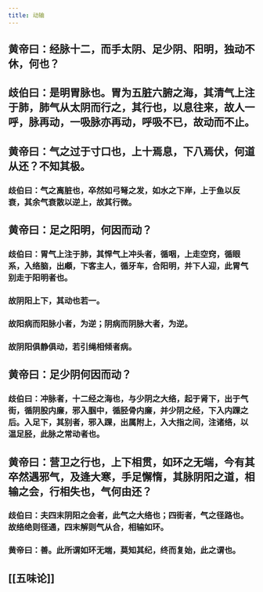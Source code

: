 ```yaml
---
title: 动输
---
```


## 黄帝曰：经脉十二，而手太阴、足少阴、阳明，独动不休，何也？
## 歧伯曰：是明胃脉也。胃为五脏六腑之海，其清气上注于肺，肺气从太阴而行之，其行也，以息往来，故人一呼，脉再动，一吸脉亦再动，呼吸不已，故动而不止。
## 黄帝曰：气之过于寸口也，上十焉息，下八焉伏，何道从还？不知其极。
### 歧伯曰：气之离脏也，卒然如弓弩之发，如水之下岸，上于鱼以反衰，其余气衰散以逆上，故其行微。
## 黄帝曰：足之阳明，何因而动？
### 歧伯曰：胃气上注于肺，其悍气上冲头者，循咽，上走空窍，循眼系，入络脑，出顑，下客主人，循牙车，合阳明，并下人迎，此胃气别走于阳明者也。
### 故阴阳上下，其动也若一。
### 故阳病而阳脉小者，为逆；阴病而阴脉大者，为逆。
### 故阴阳俱静俱动，若引绳相倾者病。
## 黄帝曰：足少阴何因而动？
### 歧伯曰：冲脉者，十二经之海也，与少阴之大络，起于肾下，出于气街，循阴股内廉，邪入腘中，循胫骨内廉，并少阴之经，下入内踝之后。入足下，其别者，邪入踝，出属附上，入大指之间，注诸络，以温足胫，此脉之常动者也。
## 黄帝曰：营卫之行也，上下相贯，如环之无端，今有其卒然遇邪气，及逄大寒，手足懈惰，其脉阴阳之道，相输之会，行相失也，气何由还？
### 歧伯曰：夫四末阴阳之会者，此气之大络也；四街者，气之径路也。故络绝则径通，四末解则气从合，相输如环。
### 黄帝曰：善。此所谓如环无端，莫知其纪，终而复始，此之谓也。
## [[五味论]]
